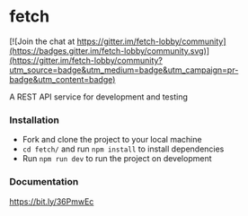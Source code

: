 # fetch

[![Join the chat at https://gitter.im/fetch-lobby/community](https://badges.gitter.im/fetch-lobby/community.svg)](https://gitter.im/fetch-lobby/community?utm_source=badge&utm_medium=badge&utm_campaign=pr-badge&utm_content=badge)

A REST API service for development and testing

### Installation
* Fork and clone the project to your local machine
* `cd fetch/` and run `npm install` to install dependencies
* Run `npm run dev` to run the project on development

### Documentation
https://bit.ly/36PmwEc
